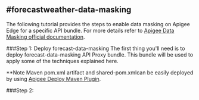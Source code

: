 #forecastweather-data-masking
--------

The following tutorial provides the steps to enable data masking on Apigee Edge for a specific API bundle. For more details refer to [Apigee Data Masking official documentation](http://apigee.com/docs/api-services/content/data-masking).

###Step 1: Deploy forecast-data-masking
The first thing you'll need is to deploy forecast-data-masking API Proxy bundle. This bundle will be used to apply some of the techniques explained here.

**Note Maven pom.xml artifact and shared-pom.xmlcan be easily deployed by using [Apigee Deploy Maven Plugin](https://github.com/apigee/apigee-deploy-maven-plugin). 

###Step 2: 

